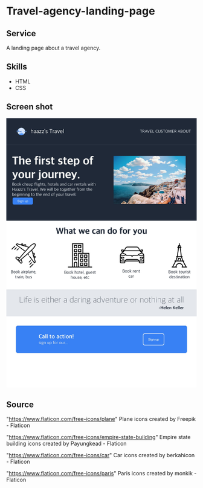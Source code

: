 # Travel-agency-landing-page

## Service
A landing page about a travel agency.

## Skills
- HTML
- CSS

## Screen shot
<img src="./img/haazz'sTravel.jpg">

## Source

"https://www.flaticon.com/free-icons/plane"
Plane icons created by Freepik - Flaticon

"https://www.flaticon.com/free-icons/empire-state-building" 
Empire state building icons created by Payungkead - Flaticon

"https://www.flaticon.com/free-icons/car" 
Car icons created by berkahicon - Flaticon

"https://www.flaticon.com/free-icons/paris"
Paris icons created by monkik - Flaticon
